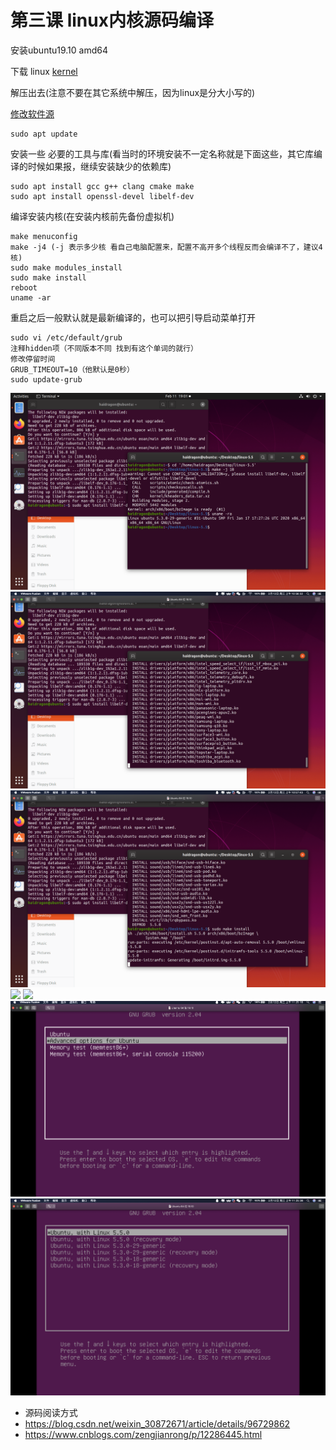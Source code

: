 # 第三课 linux内核源码编译

安装ubuntu19.10 amd64

下载 linux [kernel](https://www.kernel.org/)

解压出去(注意不要在其它系统中解压，因为linux是分大小写的)

[修改软件源](https://mirror.tuna.tsinghua.edu.cn/help/ubuntu/)
```
sudo apt update
```

安装一些 必要的工具与库(看当时的环境安装不一定名称就是下面这些，其它库编译的时候如果报，继续安装缺少的依赖库)
```
sudo apt install gcc g++ clang cmake make
sudo apt install openssl-devel libelf-dev
```
编译安装内核(在安装内核前先备份虚拟机)
```
make menuconfig
make -j4 (-j 表示多少核 看自己电脑配置来，配置不高开多个线程反而会编译不了，建议4核)
sudo make modules_install
sudo make install
reboot
uname -ar 
```
 
重启之后一般默认就是最新编译的，也可以把引导启动菜单打开
```
sudo vi /etc/default/grub
注释hidden项（不同版本不同 找到有这个单词的就行）
修改停留时间
GRUB_TIMEOUT=10（他默认是0秒）
sudo update-grub
```

![](./images/1.png)
![](./images/2.png)
![](./images/3.png)
![](./images/4.png)
![](./images/5.png)
![](./images/6.png)
![](./images/7.png)

* 源码阅读方式
* https://blog.csdn.net/weixin_30872671/article/details/96729862
* https://www.cnblogs.com/zengjianrong/p/12286445.html

 










